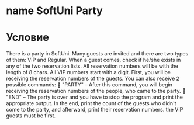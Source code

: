 ﻿# namе SoftUni Party
# Условие
There is a party in SoftUni. Many guests are invited and there are two types of them: VIP and Regular. When a guest
comes, check if he/she exists in any of the two reservation lists.
All reservation numbers will be with the length of 8 chars.
All VIP numbers start with a digit.
First, you will be receiving the reservation numbers of the guests. You can also receive 2 possible commands:
 "PARTY" – After this command, you will begin receiving the reservation numbers of the people, who came
to the party.
 "END" – The party is over and you have to stop the program and print the appropriate output.
In the end, print the count of the guests who didn't come to the party, and afterward, print their reservation
numbers. the VIP guests must be first.